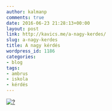 ```yaml
---
author: kalmanp
comments: true
date: 2016-06-23 21:28:13+00:00
layout: post
link: http://kavics.me/a-nagy-kerdes/
slug: a-nagy-kerdes
title: A nagy kérdés
wordpress_id: 1186
categories:
- blog
tags:
- ambrus
- iskola
- kérdés
---
```


[![?](/kavicsblog/wp-content/uploads/2016/06/Screen-Shot-2016-06-23-at-22.55.26.png)](/kavicsblog/wp-content/uploads/2016/06/Screen-Shot-2016-06-23-at-22.55.26.png)
